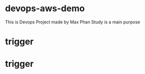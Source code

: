 # devops-aws-demo
This is Devops Project made by Max Phan
Study is a main purpose
# trigger
# trigger
